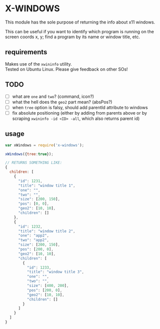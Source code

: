 # X-WINDOWS

This module has the sole purpose of returning the info about x11 windows.

This can be useful if you want to identify which program is running on the screen coords x, y; find a program by its name or window title, etc.


## requirements

Makes use of the `xwininfo` utility.  
Tested on Ubuntu Linux. Please give feedback on other SOs!


## TODO

* [ ] what are `one` and `two`? (command, icon?)
* [ ] what the hell does the `geo2` part mean? (absPos?)
* [ ] when `tree` option is falsy, should add parentId attribute to windows
* [ ] fix absolute positioning (either by adding from parents above or by scraping `xwininfo -id <ID> -all`, which also returns parent id) 

## usage

```javascript
var xWindows = require('x-windows');

xWindows({tree:true});

// RETURNS SOMETHING LIKE:
{
  children: [
    {
      "id": 1231,
      "title": "window title 1",
      "one": "",
      "two": "",
      "size": [200, 150],
      "pos": [0, 0],
      "geo2": [10, 10],
      "children": []
    },
    {
      "id": 1232,
      "title": "window title 2",
      "one": "app2",
      "two": "app2",
      "size": [200, 150],
      "pos": [200, 0],
      "geo2": [10, 10],
      "children": [
        {
          "id": 1233,
          "title": "window title 3",
          "one": "",
          "two": "",
          "size": [400, 200],
          "pos": [200, 0],
          "geo2": [10, 10],
          "children": []
        }
      ]
    }
  ]
}
```
